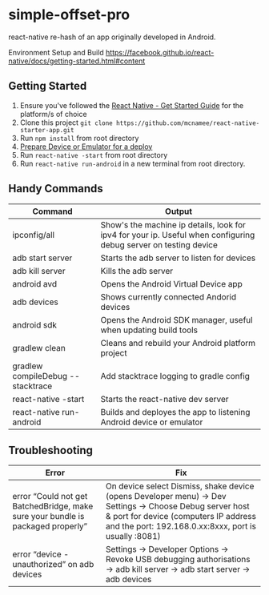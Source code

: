 # simple-offset-pro
react-native re-hash of an app originally developed in Android.

Environment Setup and Build
https://facebook.github.io/react-native/docs/getting-started.html#content

## Getting Started

1. Ensure you've followed the [React Native - Get Started Guide](https://facebook.github.io/react-native/docs/getting-started.html) for the platform/s of choice
1. Clone this project `git clone https://github.com/mcnamee/react-native-starter-app.git`
1. Run `npm install` from root directory
1. [Prepare Device or Emulator for a deploy](https://developer.android.com/training/basics/firstapp/running-app.html) 
1. Run `react-native -start` from root directory
1. Run `react-native run-android` in a new terminal from root directory. 


## Handy Commands

| Command | Output |
| --- | --- |
| ipconfig/all | Show's the machine ip details, look for ipv4 for your ip. Useful when configuring debug server on testing device |
| adb start server | Starts the adb server to listen for devices|
| adb kill server | Kills the adb server|
| android avd | Opens the Android Virtual Device app |
| adb devices | Shows currently connected Andorid devices |
| android sdk | Opens the Android SDK manager, useful when updating build tools |
| gradlew clean | Cleans and rebuild your Android platform project |
| gradlew compileDebug --stacktrace | Add stacktrace logging to gradle config |
| react-native -start  | Starts the react-native dev server |
| react-native run-android | Builds and deployes the app to listening Android device or emulator |



## Troubleshooting

| Error | Fix |
| --- | --- |
| error “Could not get BatchedBridge, make sure your bundle is packaged properly” | On device select Dismiss, shake device (opens Developer menu) -> Dev Settings -> Choose Debug server host & port for device (computers IP address and the port: 192.168.0.xx:8xxx, port is usually :8081) |
| error “device - unauthorized” on adb devices | Settings -> Developer Options -> Revoke USB debugging authorisations -> adb kill server -> adb start server -> adb devices |











